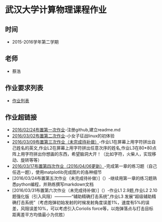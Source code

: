 # 武汉大学计算物理课程作业

## 时间
- 2015-2016学年第二学期

## 老师
- 蔡浩

## 作业要求列表
- [作业列表](https://github.com/caihao/computational_physics_whu/blob/master/Exercises.md)

## 作业超链接
- [2016/02/24布置第一次作业](https://github.com/DesertSunset/computationalphysics_N2013301020088/blob/master/README.md)-注册github,建立readme.md
- [2016/03/02布置第二次作业](https://github.com/DesertSunset/computationalphysics_N2013301020088/blob/master/TheSecondHomework.md)-小女子征战linux的初体验
- [2016/03/09布置第三次作业（未完成待补做）]()-作业L1在屏幕上用字符拼出自己姓名的英文,作业L2在屏幕上用字符拼出任意次序的姓名,作业L3在80*80点阵上用字符拼出你想画的东西，希望脑洞大开！（比如字符，火柴人，实现移动、旋转等等）
- [2016/03/17布置第四次作业（2016/04/06更新）](https://github.com/DesertSunset/computationalphysics_N2013301020088/blob/master/study/git/chapter1/TheForthHomework.md)-完成第一章的练习题（自己任选一题），使用matplotlib完成图片的各种细节
- [2016/03/24布置第五次作业（未完成待补做）]（）-继续用第一章的练习题熟悉python编程，并熟练撰写markdown文档
- [2016/03/31布置第六次作业（未完成待补做）]（）-作业L1 2.9题,作业L2 2.10题强化版（引入风阻）————“辅助精确打击系统”,作业L3 发展“超级辅助精确打击系统”（考虑炮弹初始发射的时候发射角度误差1%，速度有5%的误差，风阻误差10%，可以考虑引入Coriolis force等，以炮弹落点与打击目标距离差平方均值最小为优胜）





